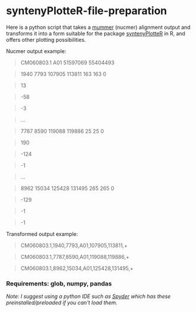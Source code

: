 # syntenyPlotteR-file-preparation
Here is a python script that takes a [mummer](https://mummer.sourceforge.net/) (nucmer) alignment output and transforms it into a form suitable for the package [syntenyPlotteR](https://github.com/Farre-lab/syntenyPlotteR) in R, and offers other plotting possibilities.

Nucmer output example:

>CM060803.1 A01 51597069 55404493

>1940 7793 107905 113811 163 163 0

>13

>-58

>-3

>...

>7787 8590 119088 119886 25 25 0

>190

>-124

>-1

>...

>8962 15034 125428 131495 265 265 0

>-129

>-1

>-1


Transformed output example:

>CM060803.1,1940,7793,A01,107905,113811,+

>CM060803.1,7787,8590,A01,119088,119886,+

>CM060803.1,8962,15034,A01,125428,131495,+

### Requirements: glob, numpy, pandas

_Note: I suggest using a python IDE such as [Spyder](https://www.spyder-ide.org/) which has these preinstalled/preloaded if you can't load them._

